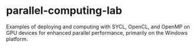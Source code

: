 # parallel-computing-lab
Examples of deploying and computing with SYCL, OpenCL, and OpenMP on GPU devices for enhanced parallel performance, primarily on the Windows platform.
